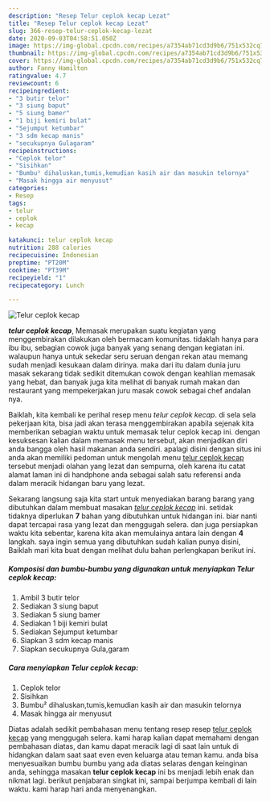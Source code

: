 ```yaml
---
description: "Resep Telur ceplok kecap Lezat"
title: "Resep Telur ceplok kecap Lezat"
slug: 366-resep-telur-ceplok-kecap-lezat
date: 2020-09-03T04:58:51.050Z
image: https://img-global.cpcdn.com/recipes/a7354ab71cd3d9b6/751x532cq70/telur-ceplok-kecap-foto-resep-utama.jpg
thumbnail: https://img-global.cpcdn.com/recipes/a7354ab71cd3d9b6/751x532cq70/telur-ceplok-kecap-foto-resep-utama.jpg
cover: https://img-global.cpcdn.com/recipes/a7354ab71cd3d9b6/751x532cq70/telur-ceplok-kecap-foto-resep-utama.jpg
author: Fanny Hamilton
ratingvalue: 4.7
reviewcount: 6
recipeingredient:
- "3 butir telor"
- "3 siung baput"
- "5 siung bamer"
- "1 biji kemiri bulat"
- "Sejumput ketumbar"
- "3 sdm kecap manis"
- "secukupnya Gulagaram"
recipeinstructions:
- "Ceplok telor"
- "Sisihkan"
- "Bumbu² dihaluskan,tumis,kemudian kasih air dan masukin telornya"
- "Masak hingga air menyusut"
categories:
- Resep
tags:
- telur
- ceplok
- kecap

katakunci: telur ceplok kecap 
nutrition: 288 calories
recipecuisine: Indonesian
preptime: "PT20M"
cooktime: "PT39M"
recipeyield: "1"
recipecategory: Lunch

---
```



![Telur ceplok kecap](https://img-global.cpcdn.com/recipes/a7354ab71cd3d9b6/751x532cq70/telur-ceplok-kecap-foto-resep-utama.jpg)

<b><i>telur ceplok kecap</i></b>, Memasak merupakan suatu kegiatan yang menggembirakan dilakukan oleh bermacam komunitas. tidaklah hanya para ibu ibu, sebagian cowok juga banyak yang senang dengan kegiatan ini. walaupun hanya untuk sekedar seru seruan dengan rekan atau memang sudah menjadi kesukaan dalam dirinya. maka dari itu dalam dunia juru masak sekarang tidak sedikit ditemukan cowok dengan keahlian memasak yang hebat, dan banyak juga kita melihat di banyak rumah makan dan restaurant yang mempekerjakan juru masak cowok sebagai chef andalan nya.

Baiklah, kita kembali ke perihal resep menu <i>telur ceplok kecap</i>. di sela sela pekerjaan kita, bisa jadi akan terasa menggembirakan apabila sejenak kita memberikan sebagian waktu untuk memasak telur ceplok kecap ini. dengan kesuksesan kalian dalam memasak menu tersebut, akan menjadikan diri anda bangga oleh hasil makanan anda sendiri. apalagi disini dengan situs ini anda akan memiliki pedoman untuk mengolah menu <u>telur ceplok kecap</u> tersebut menjadi olahan yang lezat dan sempurna, oleh karena itu catat alamat laman ini di handphone anda sebagai salah satu referensi anda dalam meracik hidangan baru yang lezat.




Sekarang langsung saja kita start untuk menyediakan barang barang yang dibutuhkan dalam membuat masakan <u><i>telur ceplok kecap</i></u> ini. setidak tidaknya diperlukan <b>7</b> bahan yang dibutuhkan untuk hidangan ini. biar nanti dapat tercapai rasa yang lezat dan menggugah selera. dan juga persiapkan waktu kita sebentar, karena kita akan memulainya antara lain dengan <b>4</b> langkah. saya ingin semua yang dibutuhkan sudah kalian punya disini, Baiklah mari kita buat dengan melihat dulu bahan perlengkapan berikut ini.

<!--inarticleads1-->

##### Komposisi dan bumbu-bumbu yang digunakan untuk menyiapkan Telur ceplok kecap:

1. Ambil 3 butir telor
1. Sediakan 3 siung baput
1. Sediakan 5 siung bamer
1. Sediakan 1 biji kemiri bulat
1. Sediakan Sejumput ketumbar
1. Siapkan 3 sdm kecap manis
1. Siapkan secukupnya Gula,garam




<!--inarticleads2-->

##### Cara menyiapkan Telur ceplok kecap:

1. Ceplok telor
1. Sisihkan
1. Bumbu² dihaluskan,tumis,kemudian kasih air dan masukin telornya
1. Masak hingga air menyusut




Diatas adalah sedikit pembahasan menu tentang resep resep <u>telur ceplok kecap</u> yang menggugah selera. kami harap kalian dapat memahami dengan pembahasan diatas, dan kamu dapat meracik lagi di saat lain untuk di hidangkan dalam saat saat even even keluarga atau teman kamu. anda bisa menyesuaikan bumbu bumbu yang ada diatas selaras dengan keinginan anda, sehingga masakan <b>telur ceplok kecap</b> ini bs menjadi lebih enak dan nikmat lagi. berikut penjabaran singkat ini, sampai berjumpa kembali di lain waktu. kami harap hari anda menyenangkan.
